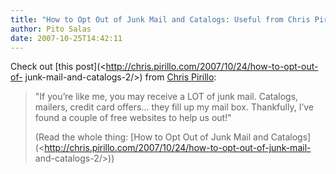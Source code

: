 ```yaml
---
title: "How to Opt Out of Junk Mail and Catalogs: Useful from Chris Pirillo"
author: Pito Salas
date: 2007-10-25T14:42:11
---
```




Check out [this post](<http://chris.pirillo.com/2007/10/24/how-to-opt-out-of-
junk-mail-and-catalogs-2/>) from [Chris Pirillo](<http://chris.pirillo.com>):

> "If you’re like me, you may receive a LOT of junk mail. Catalogs, mailers,
> credit card offers… they fill up my mail box. Thankfully, I’ve found a
> couple of free websites to help us out!"
>
> (Read the whole thing: [How to Opt Out of Junk Mail and
> Catalogs](<http://chris.pirillo.com/2007/10/24/how-to-opt-out-of-junk-mail-
> and-catalogs-2/>))


